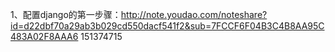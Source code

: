1、配置django的第一步骤：http://note.youdao.com/noteshare?id=d22dbf70a29ab3b029cd550dacf541f2&sub=7FCCF6F04B3C4B8AA95C483A02F8AAA6  151374715